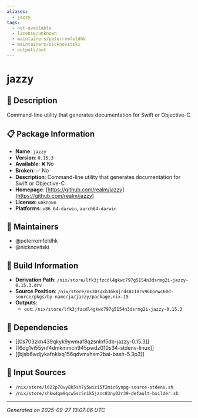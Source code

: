 ```yaml
---
aliases:
  - jazzy
tags:
  - not-available
  - license/unknown
  - maintainers/peterromfeldhk
  - maintainers/nicknovitski
  - outputs/out
---
```


# jazzy

## 📝 Description

Command-line utility that generates documentation for Swift or Objective-C

## 📋 Package Information

- **Name**: `jazzy`
- **Version**: `0.15.3`
- **Available**: ❌ No
- **Broken**: ✅ No
- **Description**: Command-line utility that generates documentation for Swift or Objective-C
- **Homepage**: [https://github.com/realm/jazzy](https://github.com/realm/jazzy)
- **License**: `unknown`
- **Platforms**: `x86_64-darwin`, `aarch64-darwin`
## 👥 Maintainers

- @peterromfeldhk
- @nicknovitski


## 🔧 Build Information

- **Derivation Path**: `/nix/store/lfk3jfzcdl4gkwc797g5154n3dsrmg2i-jazzy-0.15.3.drv`
- **Source Position**: `/nix/store/ns30sqxb36k8jrds8z18rv96bpnwc60d-source/pkgs/by-name/ja/jazzy/package.nix:15`
- **Outputs**:
  - `out`:  `/nix/store/lfk3jfzcdl4gkwc797g5154n3dsrmg2i-jazzy-0.15.3`

## 🔗 Dependencies

- [[0s703zkh439qkyk9ywmaf8qzsnlnf5db-jazzy-0.15.3]]
- [[6dg1vi55ynf4dmkmmcn945pwdz010s34-stdenv-linux]]
- [[bjsb6wdjykafnkixq156qdvmxhsm2bai-bash-5.3p3]]

## 📁 Input Sources

- `/nix/store/l622p70vy8k5sh7y5wizi5f2mic6ynpg-source-stdenv.sh`
- `/nix/store/shkw4qm9qcw5sc5n1k5jznc83ny02r39-default-builder.sh`

---
*Generated on 2025-09-27 13:07:06 UTC*
